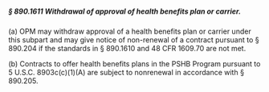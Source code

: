##### § 890.1611 Withdrawal of approval of health benefits plan or carrier. #####

(a) OPM may withdraw approval of a health benefits plan or carrier under this subpart and may give notice of non-renewal of a contract pursuant to § 890.204 if the standards in § 890.1610 and 48 CFR 1609.70 are not met.

(b) Contracts to offer health benefits plans in the PSHB Program pursuant to 5 U.S.C. 8903c(c)(1)(A) are subject to nonrenewal in accordance with § 890.205.